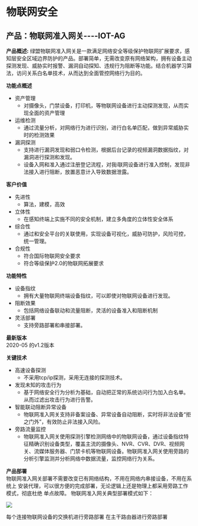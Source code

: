# 物联网安全

## 产品：物联网准入网关----IOT-AG 

**产品概述:** 绿盟物联网准入网关是一款满足网络安全等级保护物联网扩展要求，感知层安全区域边界防护的产品。部署简单，无需改变原有网络架构，拥有设备主动探测发现、威胁实时报警、漏洞自动探知、违规行为阻断等功能。结合机器学习算法，访问关系白名单技术，从而达到全面管控网络行为目的。  

**功能点概述**
- 资产管理
   - 对摄像头，门禁设备，打印机，等物联网设备进行主动探测发现，从而实现全面的资产管理
- 运维检测
  - 通过流量分析，对网络行为进行识别，进行白名单匹配，做到异常威胁实时的检测效果
- 漏洞探测
  - 支持进行漏洞发现和弱口令检测，根据后台记录的视频漏洞数据指纹，对漏洞进行探测和发现。
  - 设备入网和准入通过注册登记流程，对我i联网设备进行准入控制，发现非法接入进行阻断，放置恶意计入导致数据泄露。

**客户价值**  
- 先进性
    - 算法，建模，高效
- 立体性
  - 在感知终端上实施不同的安全机制，建立多角度的立体性安全体系
- 综合性
  - 通过和安全平台的关联使用，实现设备可视化，威胁可防护，风险可控，统一管理。
- 合规性
  - 符合国际物联网安全要求
  - 符合等级保护2.0的物联网拓展要求
  

**功能特性**  
- 设备指纹
  - 拥有大量物联网终端设备指纹，可以即使对物联网设备进行发现。
- 阻断效果
  - 包括网络设备联动和流量阻断，灵活的设备准入和阻断机制
- 灵活部署
  - 支持旁路部署和串接部署。
  
**最新版本**  
2020-05 的v1.2版本

**关键技术**  

- 高速设备探测
  - 不采用tcp/ip探测，采用无连接的探测技术。
- 发现未知的攻击行为
  - 基于网络安全行为分析为基础，自动把正常的系统访问行为加入白名单。从而过滤出攻击行为进行告警。
- 智能联动阻断异常设备
  - 物联网准入网关支持非备案设备、异常设备自动阻断，实时将非法设备“拒之门外”，有效防止非法接入风险。
- 旁路流量监控
  - 物联网准入网关使用探测引擎检测网络中的物联网设备，通过设备指纹特征精确识别设备类型，覆盖主流的摄像头、NVR、CVR、DVR、视频网关、流媒体服务器、门禁卡机等物联网设备。物联网准入网关使用旁路的分析引擎监测并分析网络中数据流量，监控网络行为关系。
  
**产品部署**  
物联网准入网关部署不需要改变已有网络结构，不用在网络内串接设备，不用在系统上
安装代理，可以很方便的完成部署，无论逻辑上还是物理上都采用旁路工作模式，彻底杜绝
单点故障。
物联网准入网关典型部署模式如下：

<img src='http://vbnmjj.github.io/img/安全产品/1.png' >

每个连接物联网设备的交换机进行旁路部署
在主干路由器进行旁路部署
